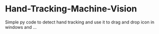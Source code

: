 # Hand-Tracking-Machine-Vision
Simple py code to detect hand tracking and use it to drag and drop icon in windows and ...
